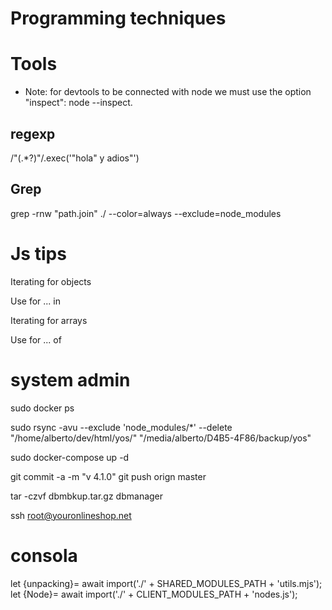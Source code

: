 Programming techniques
======================

# Tools

- Note: for devtools to be connected with node we must use the option "inspect": node --inspect.

## regexp

/"(.*?)"/.exec('"hola" y adios"')

## Grep

grep -rnw "path.join" ./ --color=always --exclude=node_modules

# Js tips

Iterating for objects

Use for ... in

Iterating for arrays

Use for ... of

# system admin

 sudo docker ps

 sudo rsync -avu --exclude 'node_modules/*' --delete "/home/alberto/dev/html/yos/" "/media/alberto/D4B5-4F86/backup/yos"

 sudo docker-compose up -d

git commit -a -m "v 4.1.0"
git push orign master

 tar -czvf dbmbkup.tar.gz dbmanager

ssh root@youronlineshop.net

# consola

let {unpacking}= await import('./' + SHARED_MODULES_PATH + 'utils.mjs');
let {Node}= await import('./' + CLIENT_MODULES_PATH + 'nodes.js');